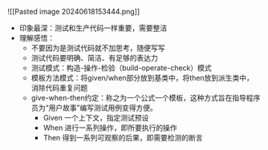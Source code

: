 ![[Pasted image 20240618153444.png]]
- 印象最深：测试和生产代码一样重要，需要整洁
- 理解感悟：
    - 不要因为是测试代码就不加思考，随便写写
    - 测试代码要明确、简洁、有足够的表达力
    - 测试模式：构造-操作-检验（build-operate-check）模式
    - 模板方法模式：将given/when部分放到基类中，将then放到派生类中，消除代码重复问题
    - give-when-then约定：称之为一个公式一个模板，这种方式旨在指导程序员为“用户故事”编写测试用例变得方便。
        - Given 一个上下文，指定测试预设
        - When 进行一系列操作，即所要执行的操作
        - Then 得到一系列可观察的后果，即需要检测的断言